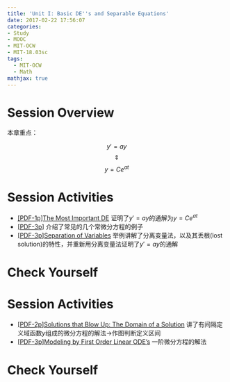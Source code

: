 ```yaml
---
title: 'Unit I: Basic DE''s and Separable Equations'
date: 2017-02-22 17:56:07
categories:
- Study
- MOOC
- MIT-OCW
- MIT-18.03sc
tags:
  - MIT-OCW
  - Math
mathjax: true
---
```


# Session Overview
本章重点：

$$
y'=ay
$$
$$
\Updownarrow 
$$
$$
y=Ce^{at}
$$

<!--more-->
# Session Activities
-  [[PDF-1p]The Most Important DE](https://ocw.mit.edu/courses/mathematics/18-03sc-differential-equations-fall-2011/unit-i-first-order-differential-equations/basic-de-and-separable-equations/MIT18_03SCF11_s1_0intro.pdf)
    证明了$y'=ay$的通解为$y=Ce^{at}$
-  [[PDF-3p]](https://ocw.mit.edu/courses/mathematics/18-03sc-differential-equations-fall-2011/unit-i-first-order-differential-equations/basic-de-and-separable-equations/MIT18_03SCF11_s1_1text.pdf)
    介绍了常见的几个常微分方程的例子
-  [[PDF-3p]Separation of Variables](https://ocw.mit.edu/courses/mathematics/18-03sc-differential-equations-fall-2011/unit-i-first-order-differential-equations/basic-de-and-separable-equations/MIT18_03SCF11_s1_2text.pdf)
    举例讲解了分离变量法，以及其丢根(lost solution)的特性，并重新用分离变量法证明了$y'=ay$的通解

# Check Yourself

# Session Activities
-  [[PDF-2p]Solutions that Blow Up: The Domain of a Solution](https://ocw.mit.edu/courses/mathematics/18-03sc-differential-equations-fall-2011/unit-i-first-order-differential-equations/basic-de-and-separable-equations/MIT18_03SCF11_s1_5text.pdf)
    讲了有间隔定义域函数$y$组成的微分方程的解法->作图判断定义区间
-  [[PDF-3p]Modeling by First Order Linear ODE’s](https://ocw.mit.edu/courses/mathematics/18-03sc-differential-equations-fall-2011/unit-i-first-order-differential-equations/basic-de-and-separable-equations/MIT18_03SCF11_s1_6text.pdf)
    一阶微分方程的解法

# Check Yourself
